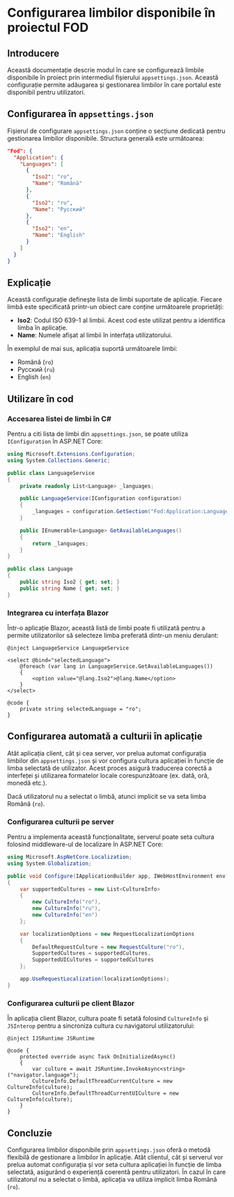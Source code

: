 # Configurarea limbilor disponibile în proiectul FOD

## Introducere
Această documentație descrie modul în care se configurează limbile disponibile în proiect prin intermediul fișierului `appsettings.json`. Această configurație permite adăugarea și gestionarea limbilor în care portalul este disponibil pentru utilizatori.

## Configurarea în `appsettings.json`
Fișierul de configurare `appsettings.json` conține o secțiune dedicată pentru gestionarea limbilor disponibile. Structura generală este următoarea:

```json
"Fod": {
  "Application": {
    "Languages": [
      {
        "Iso2": "ro",
        "Name": "Română"
      },
      {
        "Iso2": "ru",
        "Name": "Русский"
      },
      {
        "Iso2": "en",
        "Name": "English"
      }
    ]
  }
}
```

## Explicație
Această configurație definește lista de limbi suportate de aplicație. Fiecare limbă este specificată printr-un obiect care conține următoarele proprietăți:

- **Iso2**: Codul ISO 639-1 al limbii. Acest cod este utilizat pentru a identifica limba în aplicație.
- **Name**: Numele afișat al limbii în interfața utilizatorului.

În exemplul de mai sus, aplicația suportă următoarele limbi:

- Română (`ro`)
- Русский (`ru`)
- English (`en`)

## Utilizare în cod

### Accesarea listei de limbi în C#
Pentru a citi lista de limbi din `appsettings.json`, se poate utiliza `IConfiguration` în ASP.NET Core:

```csharp
using Microsoft.Extensions.Configuration;
using System.Collections.Generic;

public class LanguageService
{
    private readonly List<Language> _languages;

    public LanguageService(IConfiguration configuration)
    {
        _languages = configuration.GetSection("Fod:Application:Languages").Get<List<Language>>();
    }

    public IEnumerable<Language> GetAvailableLanguages()
    {
        return _languages;
    }
}

public class Language
{
    public string Iso2 { get; set; }
    public string Name { get; set; }
}
```

### Integrarea cu interfața Blazor
Într-o aplicație Blazor, această listă de limbi poate fi utilizată pentru a permite utilizatorilor să selecteze limba preferată dintr-un meniu derulant:

```razor
@inject LanguageService LanguageService

<select @bind="selectedLanguage">
    @foreach (var lang in LanguageService.GetAvailableLanguages())
    {
        <option value="@lang.Iso2">@lang.Name</option>
    }
</select>

@code {
    private string selectedLanguage = "ro";
}
```

## Configurarea automată a culturii în aplicație

Atât aplicația client, cât și cea server, vor prelua automat configurația limbilor din `appsettings.json` și vor configura cultura aplicației în funcție de limba selectată de utilizator. Acest proces asigură traducerea corectă a interfeței și utilizarea formatelor locale corespunzătoare (ex. dată, oră, monedă etc.).

Dacă utilizatorul nu a selectat o limbă, atunci implicit se va seta limba Română (`ro`).

### Configurarea culturii pe server
Pentru a implementa această funcționalitate, serverul poate seta cultura folosind middleware-ul de localizare în ASP.NET Core:

```csharp
using Microsoft.AspNetCore.Localization;
using System.Globalization;

public void Configure(IApplicationBuilder app, IWebHostEnvironment env)
{
    var supportedCultures = new List<CultureInfo>
    {
        new CultureInfo("ro"),
        new CultureInfo("ru"),
        new CultureInfo("en")
    };

    var localizationOptions = new RequestLocalizationOptions
    {
        DefaultRequestCulture = new RequestCulture("ro"),
        SupportedCultures = supportedCultures,
        SupportedUICultures = supportedCultures
    };

    app.UseRequestLocalization(localizationOptions);
}
```

### Configurarea culturii pe client Blazor

În aplicația client Blazor, cultura poate fi setată folosind `CultureInfo` și `JSInterop` pentru a sincroniza cultura cu navigatorul utilizatorului:

```razor
@inject IJSRuntime JSRuntime

@code {
    protected override async Task OnInitializedAsync()
    {
        var culture = await JSRuntime.InvokeAsync<string>("navigator.language");
        CultureInfo.DefaultThreadCurrentCulture = new CultureInfo(culture);
        CultureInfo.DefaultThreadCurrentUICulture = new CultureInfo(culture);
    }
}
```

## Concluzie

Configurarea limbilor disponibile prin `appsettings.json` oferă o metodă flexibilă de gestionare a limbilor în aplicație. Atât clientul, cât și serverul vor prelua automat configurația și vor seta cultura aplicației în funcție de limba selectată, asigurând o experiență coerentă pentru utilizatori. În cazul în care utilizatorul nu a selectat o limbă, aplicația va utiliza implicit limba Română (`ro`).